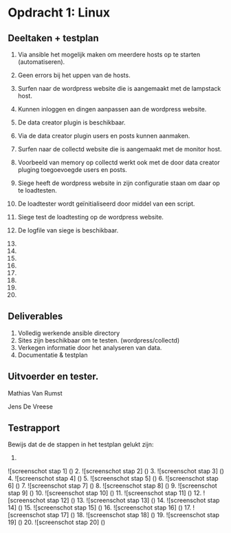 Opdracht 1: Linux
====================

Deeltaken + testplan
---------------------

1. Via ansible het mogelijk maken om meerdere hosts op te starten (automatiseren).

2. Geen errors bij het uppen van de hosts.

3. Surfen naar de wordpress website die is aangemaakt met de lampstack host.

4. Kunnen inloggen en dingen aanpassen aan de wordpress website.

5. De data creator plugin is beschikbaar.

6. Via de data creator plugin users en posts kunnen aanmaken.

7. Surfen naar de collectd website die is aangemaakt met de monitor host.

8. Voorbeeld van memory op collectd werkt ook met de door data creator pluging toegoevoegde users en posts.

9. Siege heeft de wordpress website in zijn configuratie staan om daar op te loadtesten.

10. De loadtester wordt geïnitialiseerd door middel van een script.

11. Siege test de loadtesting op de wordpress website.

12. De logfile van siege is beschikbaar.

13. 

14. 

14. 

15.

16. 

17. 

18. 

19. 



Deliverables
---------------------

1. Volledig werkende ansible directory
2. Sites zijn beschikbaar om te testen. (wordpress/collectd)
3. Verkegen informatie door het analyseren van data.
4. Documentatie & testplan

Uitvoerder en tester.
---------------------

Mathias Van Rumst

Jens De Vreese



Testrapport
---------------------
Bewijs dat de de stappen in het testplan gelukt zijn:

1. 
![screenschot stap 1] ()
2. 
![screenschot stap 2] ()
3. 
![screenschot stap 3] ()
4. 
![screenschot stap 4] ()
5. 
![screenschot stap 5] ()
6. 
![screenschot stap 6] ()
7. 
![screenschot stap 7] ()
8. 
![screenschot stap 8] ()
9. 
![screenschot stap 9] ()
10. 
![screenschot stap 10] ()
11. 
![screenschot stap 11] ()
12. 
![screenschot stap 12] ()
13. 
![screenschot stap 13] ()
14. 
![screenschot stap 14] ()
15. 
![screenschot stap 15] ()
16.
![screenschot stap 16] ()
17. 
![screenschot stap 17] ()
18. 
![screenschot stap 18] ()
19. 
![screenschot stap 19] ()
20. 
![screenschot stap 20] ()



